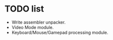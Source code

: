 # TODO list

- Write assembler unpacker.
- Video Mode module.
- Keyboard/Mouse/Gamepad processing module.
